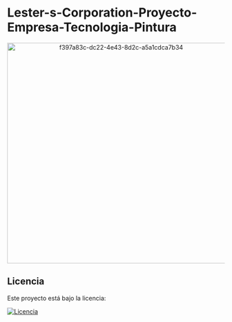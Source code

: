 # Lester-s-Corporation-Proyecto-Empresa-Tecnologia-Pintura

<p align="center">
<img width="512" height="512" alt="f397a83c-dc22-4e43-8d2c-a5a1cdca7b34" src="https://github.com/user-attachments/assets/caa0abe7-fc8d-48b3-85ed-6a1a54188b9c" />
</p>









## Licencia  

Este proyecto está bajo la licencia:

[![Licencia](https://img.shields.io/badge/Licencia-Apache%202.0-blue.svg)](LICENSE)
